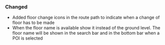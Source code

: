### Changed
- Added floor change icons in the route path to indicate when a change of floor has to be made
- When the floor name is available show it instead of the ground level. The floor name will be shown in the search bar
  and in the bottom bar when a POI is selected